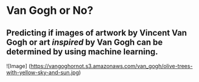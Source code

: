 # Van Gogh or No?

Predicting if images of artwork by Vincent Van Gogh or art _inspired_ by Van Gogh can be determined by using machine learning.
---
![Image] (https://vangoghornot.s3.amazonaws.com/van_gogh/olive-trees-with-yellow-sky-and-sun.jpg)

